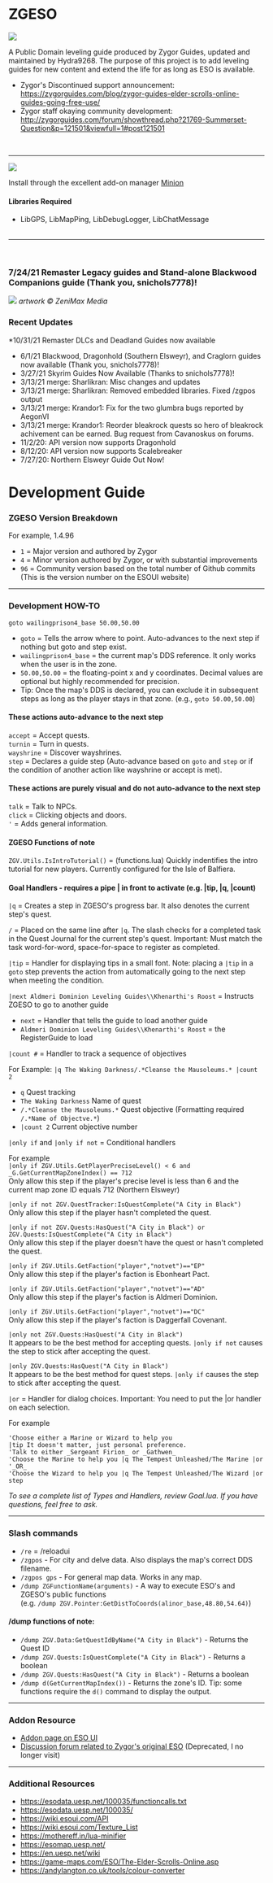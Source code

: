 # ZGESO

<img src="https://i.imgur.com/RzUTk8n.png">

A Public Domain leveling guide produced by Zygor Guides, updated and maintained by Hydra9268. The purpose of this project is to add leveling guides for new content and extend the life for as long as ESO is available.

* Zygor's Discontinued support announcement: https://zygorguides.com/blog/zygor-guides-elder-scrolls-online-guides-going-free-use/
* Zygor staff okaying community development: http://zygorguides.com/forum/showthread.php?21769-Summerset-Question&p=121501&viewfull=1#post121501
<br/>

----

<img src="https://i.imgur.com/27kT29T.png">

Install through the excellent add-on manager <a href="https://minion.mmoui.com/" target="blank">Minion</a>

#### Libraries Required

* LibGPS, LibMapPing, LibDebugLogger, LibChatMessage<br/><br/>

----

<br/>


### 7/24/21 Remaster Legacy guides and Stand-alone Blackwood Companions guide (Thank you, snichols7778)! 
<img src="https://i.imgur.com/5DZTFBl.png">
<i>artwork &copy; ZeniMax Media</i>

### Recent Updates

*10/31/21 Remaster DLCs and Deadland Guides now available
* 6/1/21 Blackwood, Dragonhold (Southern Elsweyr), and Craglorn guides now available (Thank you, snichols7778)! 
* 3/27/21 Skyrim Guides Now Available (Thanks to snichols7778)!
* 3/13/21 merge: Sharlikran: Misc changes and updates
* 3/13/21 merge: Sharlikran: Removed embedded libraries. Fixed /zgpos output
* 3/13/21 merge: Krandor1: Fix for the two glumbra bugs reported by AegonVI
* 3/13/21 merge: Krandor1: Reorder bleakrock quests so hero of bleakrock achivement can be earned. Bug request from Cavanoskus on forums.
* 11/2/20: API version now supports Dragonhold
* 8/12/20: API version now supports Scalebreaker
* 7/27/20: Northern Elsweyr Guide Out Now!

<!--
### Coming Soon

* Western Skyrim guide by snichols7778
-->

# Development Guide

### ZGESO Version Breakdown

For example, 1.4.96

* `1` = Major version and authored by Zygor
* `4` = Minor version authored by Zygor, or with substantial improvements
* `96` = Community version based on the total number of Github commits (This is the version number on the ESOUI website)

----

### Development HOW-TO


`goto wailingprison4_base 50.00,50.00`
* `goto` = Tells the arrow where to point. Auto-advances to the next step if nothing but goto and step exist.
* `wailingprison4_base` = the current map's DDS reference. It only works when the user is in the zone.
* `50.00,50.00` = the floating-point x and y coordinates. Decimal values are optional but highly recommended for precision.
* Tip: Once the map's DDS is declared, you can exclude it in subsequent steps as long as the player stays in that zone. (e.g., `goto 50.00,50.00`)

#### These actions auto-advance to the next step

`accept` = Accept quests.<br/>
`turnin` = Turn in quests.<br/>
`wayshrine` = Discover wayshrines.<br/>
`step` = Declares a guide step (Auto-advance based on `goto` and `step` or if the condition of another action like wayshrine or accept is met).<br/>


#### These actions are purely visual and do not auto-advance to the next step

`talk` = Talk to NPCs.<br/>
`click` = Clicking objects and doors.<br/>
`'` = Adds general information.<br/>


#### ZGESO Functions of note

`ZGV.Utils.IsIntroTutorial()` = (functions.lua) Quickly indentifies the intro tutorial for new players. Currently configured for the Isle of Balfiera.


#### Goal Handlers - requires a pipe | in front to activate (e.g. |tip, |q, |count)

`|q` = Creates a step in ZGESO's progress bar. It also denotes the current step's quest.

`/` = Placed on the same line after `|q`. The slash checks for a completed task in the Quest Journal for the current step's quest. Important: Must match the task word-for-word, space-for-space to register as completed.

`|tip` = Handler for displaying tips in a small font. Note: placing a `|tip` in a `goto` step prevents the action from automatically going to the next step when meeting the condition.

`|next Aldmeri Dominion Leveling Guides\\Khenarthi's Roost` = Instructs ZGESO to go to another guide
* `next` = Handler that tells the guide to load another guide
* `Aldmeri Dominion Leveling Guides\\Khenarthi's Roost` = the RegisterGuide to load

`|count #` = Handler to track a sequence of objectives

For Example:
`|q The Waking Darkness/.*Cleanse the Mausoleums.* |count 2`
* `q` Quest tracking
* `The Waking Darkness` Name of quest
* `/.*Cleanse the Mausoleums.*` Quest objective (Formatting required `/.*Name of Objectve.*`)
* `|count 2` Current objective number

`|only if` and `|only if not` = Conditional handlers

For example<br>
`|only if ZGV.Utils.GetPlayerPreciseLevel() < 6 and _G.GetCurrentMapZoneIndex() == 712`<br>
Only allow this step if the player's precise level is less than 6 and the current map zone ID equals 712 (Northern Elsweyr)

`|only if not ZGV.QuestTracker:IsQuestComplete("A City in Black")`<br>
Only allow this step if the player hasn't completed the quest.

`|only if not ZGV.Quests:HasQuest("A City in Black") or ZGV.Quests:IsQuestComplete("A City in Black")`<br>
Only allow this step if the player doesn't have the quest or hasn't completed the quest.

`|only if ZGV.Utils.GetFaction("player","notvet")=="EP"`<br>
Only allow this step if the player's faction is Ebonheart Pact.

`|only if ZGV.Utils.GetFaction("player","notvet")=="AD"`<br>
Only allow this step if the player's faction is Aldmeri Dominion.

`|only if ZGV.Utils.GetFaction("player","notvet")=="DC"`<br>
Only allow this step if the player's faction is Daggerfall Covenant.

`|only not ZGV.Quests:HasQuest("A City in Black")`<br>
It appears to be the best method for accepting quests. `|only if not` causes the step to stick after accepting the quest.

`|only ZGV.Quests:HasQuest("A City in Black")`<br>
It appears to be the best method for quest steps. `|only if` causes the step to stick after accepting the quest.

`|or` = Handler for dialog choices. Important: You need to put the |or handler on each selection.

For example<br>
```
'Choose either a Marine or Wizard to help you
|tip It doesn't matter, just personal preference.
'Talk to either _Sergeant Firion_ or _Gathwen_
'Choose the Marine to help you |q The Tempest Unleashed/The Marine |or
'_OR_
'Choose the Wizard to help you |q The Tempest Unleashed/The Wizard |or
step
```

*To see a complete list of Types and Handlers, review Goal.lua. If you have questions, feel free to ask.*

----

### Slash commands

* `/re` = /reloadui
* `/zgpos` - For city and delve data. Also displays the map's correct DDS filename.
* `/zgpos gps` - For general map data. Works in any map.
* `/dump ZGFunctionName(arguments)` - A way to execute ESO's and ZGESO's public functions<br> (e.g. `/dump ZGV.Pointer:GetDistToCoords(alinor_base,48.80,54.64)`)

#### /dump functions of note:

* `/dump ZGV.Data:GetQuestIdByName("A City in Black")` - Returns the Quest ID
* `/dump ZGV.Quests:IsQuestComplete("A City in Black")` - Returns a boolean
* `/dump ZGV.Quests:HasQuest("A City in Black")` - Returns a boolean
* `/dump d(GetCurrentMapIndex())` - Returns the zone's ID. Tip: some functions require the `d()` command to display the output.


----

### Addon Resource

* <a href="https://esoui.com/downloads/fileinfo.php?id=2062#info" target="_blank">Addon page on ESO UI</a>
* <a href="https://www.zygorguides.com/forum/forumdisplay.php?84-Leveling-Guides" target="_blank">Discussion forum related to Zygor's original ESO</a> (Deprecated, I no longer visit)

----

### Additional Resources

* https://esodata.uesp.net/100035/functioncalls.txt
* https://esodata.uesp.net/100035/
* https://wiki.esoui.com/API
* https://wiki.esoui.com/Texture_List
* https://mothereff.in/lua-minifier
* https://esomap.uesp.net/
* https://en.uesp.net/wiki
* https://game-maps.com/ESO/The-Elder-Scrolls-Online.asp
* https://andylangton.co.uk/tools/colour-converter
